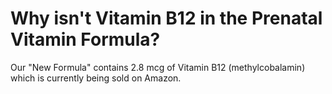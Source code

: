 # Why isn't Vitamin B12 in the Prenatal Vitamin Formula?

Our "New Formula" contains 2.8 mcg of Vitamin B12 (methylcobalamin) which is currently being sold on Amazon.